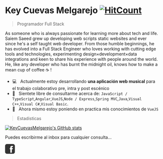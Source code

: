 <!--
**KeyCuevasMelgarejo/KeyCuevasMelgarejo** is a ✨ _special_ ✨ repository because its `README.md` (this file) appears on your GitHub profile.-->
# Key Cuevas Melgarejo [![HitCount](http://hits.dwyl.com/KeyCuevasMelgarejo/KeyCuevasMelgarejo.svg)](http://hits.dwyl.com/KeyCuevasMelgarejo/KeyCuevasMelgarejo)

>Programador Full Stack

As someone who is always passionate for learning more about tech and life. Saiem Saeed grew up developing web scripts static websites and ever since he's a self taught web developer. From those humble beginnings, he has evolved into a Full Stack Engineer who loves working with cutting edge tools and technologies, experimenting design×development×data integrations and keen to share his experience with people around the world. He, like any developer who has burnt the midnight oil, knows how to make a mean cup of coffee ☕️ ! 

  * 💻 &nbsp; Actualmente estoy desarrollando **una aplicación web musical** para el trabajo colaborativo pre, intra y post escénico
  * 💬 &nbsp; Sientete libre de consultarme acerca de:
  `JavaScript / TypeScript`,`Angular`,`VueJS`,`Node / Express`,`Spring MVC`,`Java`,`Visual C++`,`Visual C#`,`Visual Basic`.
  * 🌱 &nbsp; Ahora mismo estoy poniendo en practica mis conocimientos de `VueJS`

>Estadisticas

[![KeyCuevasMelgarejo's GitHub stats](https://github-readme-stats.vercel.app/api?username=KeyCuevasMelgarejo&show_icons=true)](https://github.com/KeyCuevasMelgarejo)

Puedes escribirme al inbox para cualquier consulta...

[![Facebook](https://raw.githubusercontent.com/KeyCuevasMelgarejo/KeyCuevasMelgarejo/master/facebook-icon.png)](https://www.facebook.com/key.cuevasmelgarejo/)
<!-- ![Header](https://raw.githubusercontent.com/KeyCuevasMelgarejo/KeyCuevasMelgarejo/master/cabecera.png)-->
